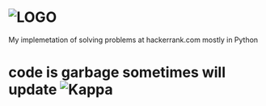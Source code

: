 # ![LOGO](https://user-images.githubusercontent.com/1194257/65596422-1cef2080-df97-11e9-9abb-a225204d1805.png)
My implemetation of solving problems at hackerrank.com mostly in Python

# code is garbage sometimes will update ![Kappa](https://static-cdn.jtvnw.net/emoticons/v1/25/1.0)
